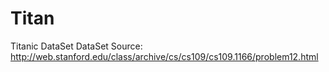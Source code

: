 # Titan
Titanic DataSet
DataSet Source: http://web.stanford.edu/class/archive/cs/cs109/cs109.1166/problem12.html
